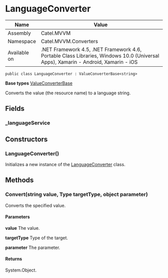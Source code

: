 

# LanguageConverter

Name|Value
---|---
Assembly|Catel.MVVM
Namespace|Catel.MVVM.Converters
Available on|.NET Framework 4.5, .NET Framework 4.6, Portable Class Libraries, Windows 10.0 (Universal Apps), Xamarin - Android, Xamarin - iOS

```
public class LanguageConverter : ValueConverterBase<string>
```

**Base types**
[ValueConverterBase]()


Converts the value (the resource name) to a language string.



## Fields

### _languageService

## Constructors

### LanguageConverter()

Initializes a new instance of the [LanguageConverter](#) class.



## Methods

### Convert(string value, Type targetType, object parameter)

Converts the specified value.

#### Parameters

**value**
The value.

**targetType**
Type of the target.

**parameter**
The parameter.

#### Returns

System.Object.



